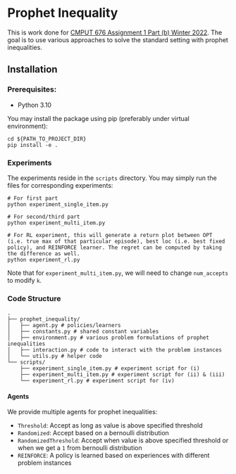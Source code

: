 # Prophet Inequality
This is work done for [CMPUT 676 Assignment 1 Part (b) Winter 2022](https://xiaoqitan.org/teaching/optimization/).
The goal is to use various approaches to solve the standard setting with prophet inequalities.

## Installation
### Prerequisites:
- Python 3.10

You may install the package using pip (preferably under virtual environment):
```
cd ${PATH_TO_PROJECT_DIR}
pip install -e .
```

### Experiments
The experiments reside in the `scripts` directory. You may simply run the files for corresponding experiments:
```
# For first part
python experiment_single_item.py

# For second/third part
python experiment_multi_item.py

# For RL experiment, this will generate a return plot between OPT (i.e. true max of that particular episode), best loc (i.e. best fixed policy), and REINFORCE learner. The regret can be computed by taking the difference as well.
python experiment_rl.py
```
Note that for `experiment_multi_item.py`, we will need to change `num_accepts` to modify `k`.

### Code Structure
```
.
├── prophet_inequality/
│   ├── agent.py # policies/learners
│   ├── constants.py # shared constant variables
│   ├── environment.py # various problem formulations of prophet inequalities
│   ├── interaction.py # code to interact with the problem instances
│   └── utils.py # helper code
└── scripts/
    ├── experiment_single_item.py # experiment script for (i)
    ├── experiment_multi_item.py # experiment script for (ii) & (iii)
    └── experiment_rl.py # experiment script for (iv)
```

#### Agents
We provide multiple agents for prophet inequalities:
- `Threshold`: Accept as long as value is above specified threshold
- `Randomized`: Accept based on a bernoulli distribution
- `RandomizedThreshold`: Accept when value is above specified threshold or when we get a `1` from bernoulli distribution
- `REINFORCE`: A policy is learned based on experiences with different problem instances
